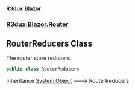 #### [R3dux.Blazor](R3dux.Blazor.md 'R3dux.Blazor')
### [R3dux.Blazor.Router](R3dux.Blazor.md#R3dux.Blazor.Router 'R3dux.Blazor.Router')

## RouterReducers Class

The router store reducers.

```csharp
public class RouterReducers
```

Inheritance [System.Object](https://docs.microsoft.com/en-us/dotnet/api/System.Object 'System.Object') &#129106; RouterReducers